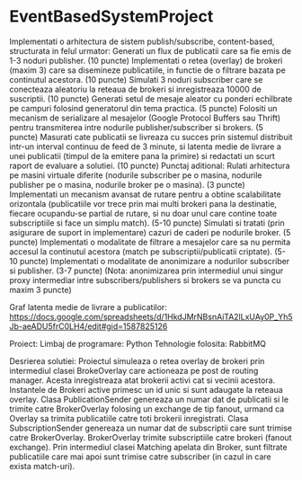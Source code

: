 # EventBasedSystemProject
Implementati o arhitectura de sistem publish/subscribe, content-based, structurata in felul urmator:  Generati un flux de publicatii care sa fie emis de 1-3 noduri publisher. (10 puncte) Implementati o retea (overlay) de brokeri (maxim 3) care sa disemineze publicatiile, in functie de o filtrare bazata pe continutul acestora. (10 puncte) Simulati 3 noduri subscriber care se conecteaza aleatoriu la reteaua de brokeri si inregistreaza 10000 de suscriptii. (10 puncte) Generati setul de mesaje aleator cu ponderi echilbrate pe campuri folosind generatorul din tema practica. (5 puncte) Folositi un mecanism de serializare al mesajelor (Google Protocol Buffers sau Thrift) pentru transmiterea intre nodurile publisher/subscriber si brokers. (5 puncte) Masurati cate publicatii se livreaza cu succes prin sistemul distribuit intr-un interval continuu de feed de 3 minute, si latenta medie de livrare a unei publicatii (timpul de la emitere pana la primire) si redactati un scurt raport de evaluare a solutiei. (10 puncte) Punctaj aditional:  Rulati arhitectura pe masini virtuale diferite (nodurile subscriber pe o masina, nodurile publisher pe o masina, nodurile broker pe o masina). (3 puncte) Implementati un mecanism avansat de rutare pentru a obtine scalabilitate orizontala (publicatiile vor trece prin mai multi brokeri pana la destinatie, fiecare ocupandu-se partial de rutare, si nu doar unul care contine toate subscriptiile si face un simplu match). (5-10 puncte) Simulati si tratati (prin asigurare de suport in implementare) cazuri de caderi pe nodurile broker. (5 puncte) Implementati o modalitate de filtrare a mesajelor care sa nu permita accesul la continutul acestora (match pe subscriptii/publicatii criptate). (5-10 puncte) Implementati o modalitate de anonimizare a nodurilor subscriber si publisher. (3-7 puncte) (Nota: anonimizarea prin intermediul unui singur proxy intermediar intre subscribers/publishers si brokers se va puncta cu maxim 3 puncte)

Graf latenta medie de livrare a publicatilor:
https://docs.google.com/spreadsheets/d/1HkdJMrNBsnAiTA2lLxUAy0P_Yh5Jb-aeADU5frC0LH4/edit#gid=1587825126

Proiect:
Limbaj de programare: Python
Tehnologie folosita: RabbitMQ

Desrierea solutiei:
Proiectul simuleaza o retea overlay de brokeri prin intermediul clasei BrokeOverlay care actioneaza pe post de routing manager. Acesta inregistreaza atat brokerii activi cat si vecinii acestora.  Instantele de Brokeri active primesc un id unic si sunt adaugate la reteaua overlay.
Clasa PublicationSender genereaza un numar dat de publicatii si le trimite catre BrokerOverlay folosing un exchange de tip fanout, urmand ca Overlay sa trimita publicatiile catre toti brokerii inregistrati.
Clasa SubscriptionSender genereaza un numar dat de subscriptii care sunt trimise catre BrokerOverlay. BrokerOverlay trimite subscriptiile catre brokeri (fanout exchange). Prin intermediul clasei Matching apelata din Broker, sunt filtrate publicatiile care mai apoi sunt trimise catre subscriber (in cazul in care exista match-uri).



